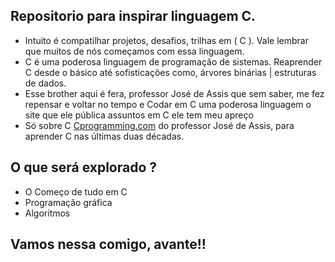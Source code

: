## Repositorio para inspirar linguagem C. 
 - Intuito é compatilhar projetos, desafios, trilhas em ( C ). Vale lembrar que muitos de nós começamos com essa linguagem. 
 - C é uma poderosa linguagem de programação de sistemas. Reaprender C desde o básico até sofisticações como, árvores binárias | estruturas de dados.
 -  Esse brother aqui é fera, professor José de Assis que sem saber, me fez repensar e voltar no tempo e Codar em C uma poderosa linguagem o site que ele pública assuntos em C ele tem meu apreço 
 - Só sobre C [Cprogramming.com](https://www.Cprogramming.com/) do professor José de Assis, para aprender C nas últimas duas décadas. 
 
## O que será explorado ?
- O Começo de tudo em C 
- Programação gráfica
- Algoritmos

## 
## Vamos nessa comigo, avante!!
#

